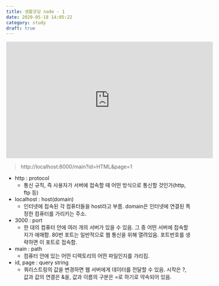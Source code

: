 ```yaml
---
title: 생활코딩 node - 1
date: 2020-05-18 14:05:22
category: study
draft: true
---
```


<div align="center"><iframe width="560" height="315" src="https://www.youtube.com/embed/Zhbvui_T9VY" frameborder="0" allow="accelerometer; autoplay; encrypted-media; gyroscope; picture-in-picture" allowfullscreen></iframe></div>

> http://localhost:8000/main?id=HTML&page=1

- http : protocol
  - 통신 규칙, 즉 사용자가 서버에 접속할 때 어떤 방식으로 통신할 것인가(http, ftp 등)
- localhost : host(domain)
  - 인터넷에 접속된 각 컴퓨터들을 host라고 부름. domain은 인터넷에 연결된 특정한 컴퓨터를 가리키는 주소.
- 3000 : port
  - 한 대의 컴퓨터 안에 여러 개의 서버가 있을 수 있음. 그 중 어떤 서버에 접속할지가 애매함. 80번 포트는 일반적으로 웹 통신을 위해 열려있음. 포트번호를 생략하면 이 포트로 접속함.
- main : path
  - 컴퓨터 안에 있는 어떤 디렉토리의 어떤 파일인지를 가리킴.
- id, page : query string
  - 쿼리스트링의 값을 변경하면 웹 서버에게 데이터를 전달할 수 있음. 시작은 ?, 값과 값의 연결은 &을, 값과 이름의 구분은 =로 하기로 약속되어 있음.
